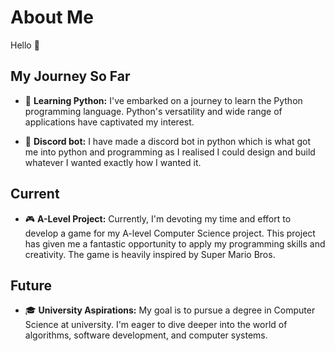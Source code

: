 # About Me

Hello 👋



## My Journey So Far

- 🐍 **Learning Python:** I've embarked on a journey to learn the Python programming language. Python's versatility and wide range of applications have captivated my interest.

- 🤖 **Discord bot:** I have made a discord bot in python which is what got me into python and programming as I realised I could design and build whatever I wanted exactly how I wanted it.

## Current

- 🎮 **A-Level Project:** Currently, I'm devoting my time and effort to develop a game for my A-level Computer Science project. This project has given me a fantastic opportunity to apply my programming skills and creativity. The game is heavily inspired by Super Mario Bros.

## Future

- 🎓 **University Aspirations:** My goal is to pursue a degree in Computer Science at university. I'm eager to dive deeper into the world of algorithms, software development, and computer systems.
